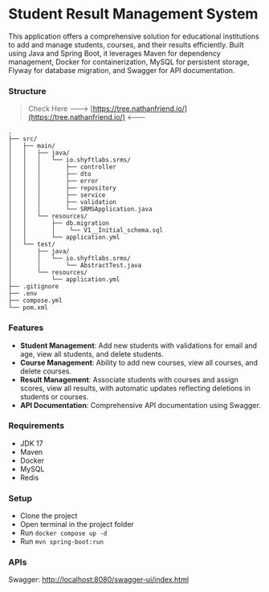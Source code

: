 # Student Result Management System

This application offers a
comprehensive solution for educational institutions to add and manage students, courses, and their results efficiently.
Built using Java and Spring Boot, it leverages Maven for dependency management, Docker for containerization, MySQL for persistent storage, Flyway for database migration, and Swagger for API documentation.

### Structure

> Check Here ---> [https://tree.nathanfriend.io/](https://tree.nathanfriend.io/) <---

```text
.
├── src/
│   ├── main/
│   │   ├── java/
│   │   │   └── io.shyftlabs.srms/
│   │   │       ├── controller
│   │   │       ├── dto
│   │   │       ├── error
│   │   │       ├── repository
│   │   │       ├── service
│   │   │       ├── validation
│   │   │       └── SRMSApplication.java
│   │   └── resources/
│   │       ├── db.migration
│   │       │    └── V1__Initial_schema.sql
│   │       └── application.yml
│   └── test/
│       ├── java/
│       │   └── io.shyftlabs.srms/
│       │       └── AbstractTest.java
│       └── resources/
│           └── application.yml
├── .gitignore
├── .env
├── compose.yml
└── pom.xml
```

### Features

- **Student Management**: Add new students with validations for email and age, view all students, and delete students.
- **Course Management**: Ability to add new courses, view all courses, and delete courses.
- **Result Management**: Associate students with courses and assign scores, view all results, with automatic updates reflecting deletions in students or courses.
- **API Documentation**: Comprehensive API documentation using Swagger.

### Requirements

- JDK 17
- Maven 
- Docker 
- MySQL 
- Redis 

### Setup

- Clone the project
- Open terminal in the project folder
- Run `docker compose up -d`
- Run `mvn spring-boot:run`

### APIs

Swagger: [http://localhost:8080/swagger-ui/index.html](http://localhost:8080/swagger-ui/index.html)
